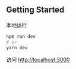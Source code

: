 ## Getting Started

本地运行

```bash
npm run dev
# or
yarn dev
```

访问 [http://localhost:3000](http://localhost:3000) 
